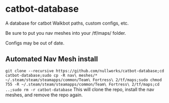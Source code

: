 # catbot-database
A database for catbot Walkbot paths, custom configs, etc.

Be sure to put you nav meshes into your /tf/maps/ folder.

Configs may be out of date.

## Automated Nav Mesh install
```git clone --recursive https://github.com/nullworks/catbot-database;cd catbot-database;sudo cp -R nav\ meshes/* ~/.steam/steam/steamapps/common/Team\ Fortress\ 2/tf/maps;sudo chmod 755 -R ~/.steam/steam/steamapps/common/Team\ Fortress\ 2/tf/maps;cd ..;sudo rm -r catbot-database```
This will clone the repo, install the nav meshes, and remove the repo again.
